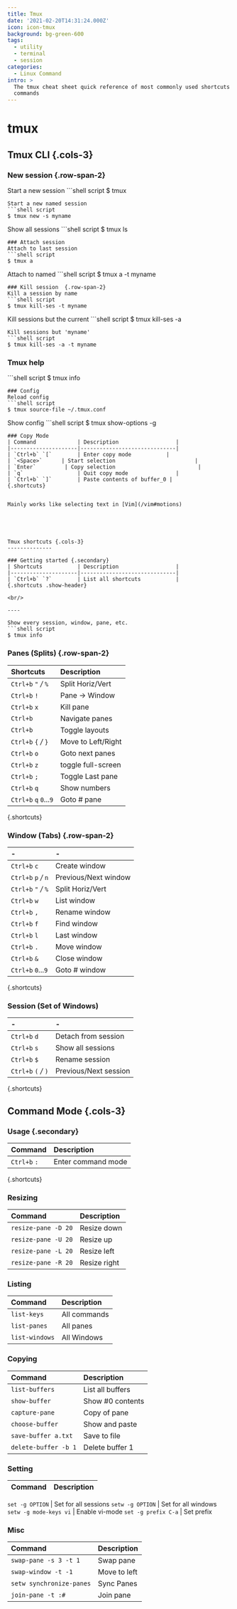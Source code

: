```yaml
---
title: Tmux
date: '2021-02-20T14:31:24.000Z'
icon: icon-tmux
background: bg-green-600
tags:
  - utility
  - terminal
  - session
categories:
  - Linux Command
intro: >
  The tmux cheat sheet quick reference of most commonly used shortcuts and
  commands
---
```


# tmux

## Tmux CLI {.cols-3}

### New session  {.row-span-2}

Start a new session \`\`\`shell script $ tmux

```text
Start a new named session
```shell script
$ tmux new -s myname
```

Show all sessions \`\`\`shell script $ tmux ls

```text
### Attach session
Attach to last session
```shell script
$ tmux a
```

Attach to named \`\`\`shell script $ tmux a -t myname

```text
### Kill session  {.row-span-2}
Kill a session by name
```shell script
$ tmux kill-ses -t myname
```

Kill sessions but the current \`\`\`shell script $ tmux kill-ses -a

```text
Kill sessions but 'myname'
```shell script
$ tmux kill-ses -a -t myname
```

### Tmux help

\`\`\`shell script $ tmux info

```text
### Config
Reload config
```shell script
$ tmux source-file ~/.tmu­x.conf
```

Show config \`\`\`shell script $ tmux show-options -g

```text
### Copy Mode  
| Command             | Description                  |
|---------------------|------------------------------|
| `Ctrl+b` `[`        | Enter copy mode           |
| `<Space>`      | Start selection                         |
| `Enter`         | Copy selection                          |
| `q`                 | Quit copy mode               |
| `Ctrl+b` `]`        | Paste contents of buffer_0 |
{.shortcuts}


Mainly works like selecting text in [Vim](/vim#motions)





Tmux shortcuts {.cols-3}
--------------

### Getting started {.secondary}
| Shortcuts           | Description                  |
|---------------------|------------------------------|
| `Ctrl+b` `?`        | List all shortcuts           |
{.shortcuts .show-header}

<br/>

----

Show every session, window, pane, etc.
```shell script
$ tmux info
```

### Panes \(Splits\) {.row-span-2}

| Shortcuts | Description |
| :--- | :--- |
| `Ctrl+b` `"` _/_ `%` | Split Horiz/Vert |
| `Ctrl+b` `!` | Pane -&gt; Window |
| `Ctrl+b` `x` | Kill pane |
| `Ctrl+b` | Navigate panes |
| `Ctrl+b` | Toggle layouts |
| `Ctrl+b` `{` _/_ `}` | Move to Left/Right |
| `Ctrl+b` `o` | Goto next panes |
| `Ctrl+b` `z` | toggle full-screen |
| `Ctrl+b` `;` | Toggle Last pane |
| `Ctrl+b` `q` | Show numbers |
| `Ctrl+b` `q` `0`...`9` | Goto \# pane |

{.shortcuts}

### Window \(Tabs\) {.row-span-2}

| - | - |
| :--- | :--- |
| `Ctrl+b` `c` | Create window |
| `Ctrl+b` `p` _/_ `n` | Previous/Next window |
| `Ctrl+b` `"` _/_ `%` | Split Horiz/Vert |
| `Ctrl+b` `w` | List window |
| `Ctrl+b` `,` | Rename window |
| `Ctrl+b` `f` | Find window |
| `Ctrl+b` `l` | Last window |
| `Ctrl+b` `.` | Move window |
| `Ctrl+b` `&` | Close window |
| `Ctrl+b` `0`...`9` | Goto \# window |

{.shortcuts}

### Session \(Set of Windows\)

| - | - |
| :--- | :--- |
| `Ctrl+b` `d` | Detach from session |
| `Ctrl+b` `s` | Show all sessions |
| `Ctrl+b` `$` | Rename session |
| `Ctrl+b` `(` _/_ `)` | Previous/Next session |

{.shortcuts}

## Command Mode {.cols-3}

### Usage {.secondary}

| Command | Description |
| :--- | :--- |
| `Ctrl+b` `:` | Enter command mode |

{.shortcuts}

### Resizing

| Command | Description |
| :--- | :--- |
| `resize-pane -D 20` | Resize down |
| `resize-pane -U 20` | Resize up |
| `resize-pane -L 20` | Resize left |
| `resize-pane -R 20` | Resize right |

### Listing

| Command | Description |
| :--- | :--- |
| `list-keys` | All commands |
| `list-panes` | All panes |
| `list-windows` | All Windows |

### Copying

| Command | Description |
| :--- | :--- |
| `list-buffers` | List all buffers |
| `show-buffer` | Show \#0 contents |
| `capture-pane` | Copy of pane |
| `choose-buffer` | Show and paste |
| `save-buffer a.txt` | Save to file |
| `delete-buffer -b 1` | Delete buffer 1 |

### Setting

| Command | Description |
| :--- | :--- |


`set -g OPTION` \| Set for all sessions `setw -g OPTION` \| Set for all windows `setw -g mode-keys vi` \| Enable vi-mode `set -g prefix C-a` \| Set prefix

### Misc

| Command | Description |
| :--- | :--- |
| `swap-pane -s 3 -t 1` | Swap pane |
| `swap-window -t -1` | Move to left |
| `setw synchronize-panes` | Sync Panes |
| `join-pane -t :#` | Join pane |

